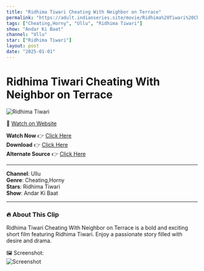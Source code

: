 ```yaml
---
title: "Ridhima Tiwari Cheating With Neighbor on Terrace"
permalink: "https://adult.indianseries.site/movie/Ridhima%20Tiwari%20Cheating%20With%20Neighbor%20on%20Terrace"
tags: ["Cheating,Horny", "Ullu", "Ridhima Tiwari"]
show: "Andar Ki Baat"
channel: "Ullu"
star: ["Ridhima Tiwari"]
layout: post
date: "2025-01-01"
---
```


# Ridhima Tiwari Cheating With Neighbor on Terrace

![Ridhima Tiwari](https://shorts.desisins.com/wp-content/uploads/2024/06/Ridhima-Natasha-Cheating-On-Terrace-Andar-Ki-Baat-Ullu-DesiSins.com_.jpg)

🔗 [Watch on Website](https://adult.indianseries.site/movie/Ridhima%20Tiwari%20Cheating%20With%20Neighbor%20on%20Terrace)

**Watch Now** 👉 [Click Here](https://adult.indianseries.site/movie/Ridhima%20Tiwari%20Cheating%20With%20Neighbor%20on%20Terrace)  
**Download** 👉 [Click Here](https://adult.indianseries.site/movie/Ridhima%20Tiwari%20Cheating%20With%20Neighbor%20on%20Terrace)  
**Alternate Source** 👉 [Click Here](https://adult.indianseries.site/movie/Ridhima%20Tiwari%20Cheating%20With%20Neighbor%20on%20Terrace)

---

**Channel**: Ullu  
**Genre**: Cheating,Horny  
**Stars**: Ridhima Tiwari  
**Show**: Andar Ki Baat

---

### 🔥 About This Clip

Ridhima Tiwari Cheating With Neighbor on Terrace is a bold and exciting short film featuring Ridhima Tiwari. Enjoy a passionate story filled with desire and drama.
 
🖼️ Screenshot:  
![Screenshot](https://shorts.desisins.com/wp-content/uploads/2024/06/Ridhima-Natasha-Cheating-On-Terrace-Andar-Ki-Baat-Ullu-DesiSins.com_.jpg)
